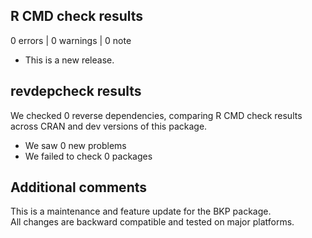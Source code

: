 ## R CMD check results

0 errors | 0 warnings | 0 note

* This is a new release.

## revdepcheck results

We checked 0 reverse dependencies, comparing R CMD check results across CRAN and dev versions of this package.

* We saw 0 new problems
* We failed to check 0 packages

## Additional comments

This is a maintenance and feature update for the BKP package.  
All changes are backward compatible and tested on major platforms.
